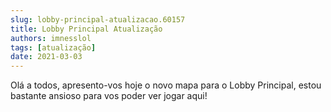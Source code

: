 ```yaml
---
slug: lobby-principal-atualizacao.60157
title: Lobby Principal Atualização
authors: imnesslol
tags: [atualização]
date: 2021-03-03
---
```


Olá a todos, apresento-vos hoje o novo mapa para o Lobby Principal, estou bastante ansioso para vos poder ver jogar aqui!